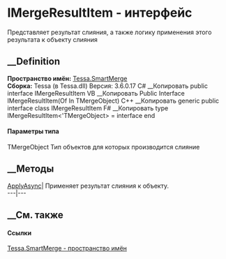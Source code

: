 # IMergeResultItem<TMergeObject> \- интерфейс
Представляет результат слияния, а также логику применения этого результата к
объекту слияния
## __Definition
 **Пространство имён:** [Tessa.SmartMerge](N_Tessa_SmartMerge.htm)  
 **Сборка:** Tessa (в Tessa.dll) Версия: 3.6.0.17
C# __Копировать
     public interface IMergeResultItem<in TMergeObject>
VB __Копировать
     Public Interface IMergeResultItem(Of In TMergeObject)
C++ __Копировать
    generic<typename TMergeObject>
    public interface class IMergeResultItem
F# __Копировать
     type IMergeResultItem<'TMergeObject> = interface end
#### Параметры типа
TMergeObject
    Тип объектов для которых производится слияние
##  __Методы
[ApplyAsync](M_Tessa_SmartMerge_IMergeResultItem_1_ApplyAsync.htm)|  Применяет
результат слияния к объекту.  
---|---  
## __См. также
#### Ссылки
[Tessa.SmartMerge - пространство имён](N_Tessa_SmartMerge.htm)
